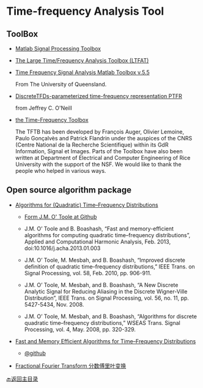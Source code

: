 # Time-frequency Analysis Tool

## ToolBox
- [Matlab Signal Processing Toolbox](https://ww2.mathworks.cn/help/signal/index.html)

- [The Large Time/Frequency Analysis Toolbox (LTFAT) ](http://ltfat.github.io/)

- [Time Frequency Signal Analysis Matlab Toolbox v.5.5](https://espace.library.uq.edu.au/view/UQ:211321)  
  
  From The University of Queensland.

- [DiscreteTFDs-parameterized time-frequency representation PTFR](http://tfd.sourceforge.net/)  
  
  from Jeffrey C. O'Neill

- [the Time-Frequency Toolbox](http://tftb.nongnu.org/)

  The TFTB has been developed by François Auger, Olivier Lemoine, Paulo Gonçalvès and Patrick Flandrin under the auspices of the CNRS (Centre National de la Recherche Scientifique) within its GdR Information, Signal et Images. Parts of the Toolbox have also been written at Department of Electrical and Computer Engineering of Rice University with the support of the NSF. We would like to thank the people who helped in various ways.



##  Open source algorithm package

- [Algorithms for (Quadratic) Time–Frequency Distributions](http://otoolej.github.io/code/fast_TFDs/)
   
   * [Form J.M. O' Toole  at Github](https://github.com/otoolej/fast_TFDs) 
   * J.M. O’ Toole and B. Boashash, “Fast and memory-efficient algorithms for computing quadratic time–frequency distributions”, Applied and Computational Harmonic Analysis, Feb. 2013, doi:10.1016/j.acha.2013.01.003

   * J.M. Oʼ Toole, M. Mesbah, and B. Boashash, “Improved discrete definition of quadratic time–frequency distributions,” IEEE Trans. on Signal Processing, vol. 58, Feb. 2010, pp. 906-911.

   * J.M. O’ Toole, M. Mesbah, and B. Boashash, “A New Discrete Analytic Signal for Reducing Aliasing in the Discrete Wigner-Ville Distribution”, IEEE Trans. on Signal Processing, vol. 56, no. 11, pp. 5427-5434, Nov. 2008.

   * J.M. Oʼ Toole, M. Mesbah, and B. Boashash, “Algorithms for discrete quadratic time–frequency distributions,” WSEAS Trans. Signal Processing, vol. 4, May. 2008, pp. 320-329.

- [Fast and Memory Efficient Algorithms for Time–Frequency Distributions](http://otoolej.github.io/code/memeff_TFDs/)
  * [@github](https://github.com/otoolej/memeff_TFDs)

- [Fractional Fourier Transform 分数傅里叶变换](https://nalag.cs.kuleuven.be/research/software/FRFT/)


[:back:返回主目录](../README.md)
